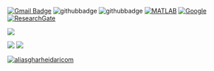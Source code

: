 
[![Gmail Badge](https://img.shields.io/badge/-Gmail-c14438?style=flat-square&logo=Gmail&logoColor=white&link=mailto:aliasghar68@gmail.com)](mailto:aliasghar68@gmail.com)
![githubbadge](https://img.shields.io/github/followers/aliasgharheidaricom?style=social)
![githubbadge](https://img.shields.io/github/stars/aliasgharheidaricom?style=social)
[![MATLAB](https://img.shields.io/badge/MATLAB-File%20Exchange-red?style=flat&logo=mathworks)]([https://www.mathworks.com/matlabcentral/profile/authors/12879262?s_tid=gn_comm](https://www.mathworks.com/matlabcentral/profile/authors/3996469))
[![Google](https://img.shields.io/badge/Google-Scholar-blue?style=flat&logo=google-scholar)]([https://scholar.google.com/citations?user=0FppPeUAAAAJu0026amp;hl=en&user=0FppPeUAAAAJ](https://scholar.google.com/citations?hl=en&user=RhDaNTUAAAAJ))
[![ResearchGate](https://img.shields.io/badge/Research-Gate-sucess?style=flat&logo=researchgate)](https://www.researchgate.net/profile/Ali-Asghar-Heidari)
 
 


![](http://github-profile-summary-cards.vercel.app/api/cards/profile-details?username=aliasgharheidaricom)
 
![](http://github-profile-summary-cards.vercel.app/api/cards/most-commit-language?username=aliasgharheidaricom)
![](http://github-profile-summary-cards.vercel.app/api/cards/productive-time?username=aliasgharheidaricom&utcOffset=8)



<p align="left"> 
	<a href="https://github.com/ryo-ma/github-profile-trophy">
	<img src="https://github-profile-trophy.vercel.app/?username=aliasgharheidaricom&margin-w=15" alt="aliasgharheidaricom" />
	</a> 
</p>
